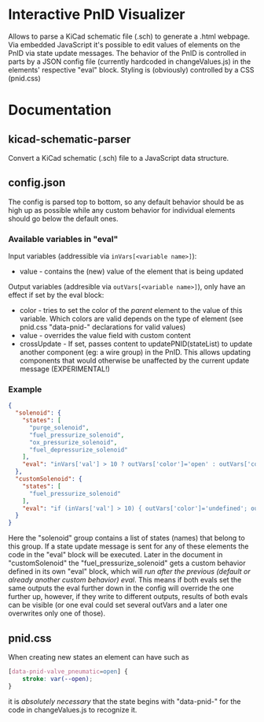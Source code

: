# Interactive PnID Visualizer

Allows to parse a KiCad schematic file (.sch) to generate a .html webpage. Via embedded JavaScript it's possible to edit values of elements on the PnID via state update messages.
The behavior of the PnID is controlled in parts by a JSON config file (currently hardcoded in changeValues.js) in the elements' respective "eval" block.
Styling is (obviously) controlled by a CSS (pnid.css)

# Documentation

## kicad-schematic-parser

Convert a KiCad schematic (.sch) file to a JavaScript data structure.

## config.json

The config is parsed top to bottom, so any default behavior should be as high up as possible while any custom behavior for individual elements should go below the default ones.

### Available variables in "eval"

Input variables (addressible via `inVars[<variable name>]`):
* value - contains the (new) value of the element that is being updated

Output variables (addresible via `outVars[<variable name>]`), only have an effect if set by the eval block:
* color - tries to set the color of the *parent* element to the value of this variable. Which colors are valid depends on the type of element (see pnid.css "data-pnid-" declarations for valid values)
* value - overrides the value field with custom content
* crossUpdate - If set, passes content to updatePNID(stateList) to update another component (eg: a wire group) in the PnID. This allows updating components that would otherwise be unaffected by the current update message (EXPERIMENTAL!)

### Example

```json
{
  "solenoid": {
    "states": [
      "purge_solenoid",
      "fuel_pressurize_solenoid",
      "ox_pressurize_solenoid",
      "fuel_depressurize_solenoid"
    ],
    "eval": "inVars['val'] > 10 ? outVars['color']='open' : outVars['color']='closed'"
  },
  "customSolenoid": {
    "states": [
      "fuel_pressurize_solenoid"
    ],
    "eval": "if (inVars['val'] > 10) { outVars['color']='undefined'; outVars['value']='open'+inVars['value'] } else { outVars['color']='undefined'; outVars['value']='open'+inVars['value']}"
  }
}
```

Here the "solenoid" group contains a list of states (names) that belong to this group. If a state update message is sent for any of these elements the code in the "eval" block will be executed. Later in the document in "customSolenoid" the "fuel_pressurize_solenoid" gets a custom behavior defined in its own "eval" block, which will *run after the previous (default or already another custom behavior) eval*. This means if both evals set the same outputs the eval further down in the config will override the one further up, however, if they write to different outputs, results of both evals can be visible (or one eval could set several outVars and a later one overwrites only one of those).

## pnid.css

When creating new states an element can have such as

```css
[data-pnid-valve_pneumatic=open] {
    stroke: var(--open);
}
```

it is *absolutely necessary* that the state begins with "data-pnid-" for the code in changeValues.js to recognize it.